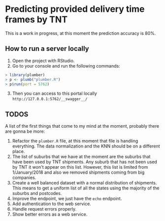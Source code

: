 # Predicting provided delivery time frames by TNT

This is a work in progress, at this moment the prediction accuracy is 80%.

## How to run a server locally

1. Open the project with RStudio.
2. Go to your console and run the following commands:

```R
> library(plumber)
> p <- plumb("plumber.R")
> p$run(port = 5762)
```

3. Then you can access to this portal locally `http://127.0.0.1:5762/__swagger__/`

## TODOS

A list of the first things that come to my mind at the moment, probably there
are gonna be more:

1. Refactor the `plumber.R` file, at this moment that file is handling
   everything. The data normalization and the KNN should be on a different
   place.
2. The list of suburbs that we have at the moment are the suburbs that have been
   used by TNT shipments. Any suburb that has not been used by TNT it won't
   appear on this list. However, this list is limited from 1/January/2018 and
   also we removed shipments coming from big companies.
3. Create a well balanced dataset with a normal distribution of shipments. This
   means to get a uniform list of all the states using the majority of the
   suburbs and postcodes.
4. Improve the endpoint, we just have the `echo` endpoint.
5. Add authentication to the web service.
5. Handle request errors properly.
7. Show better errors as a web service.
